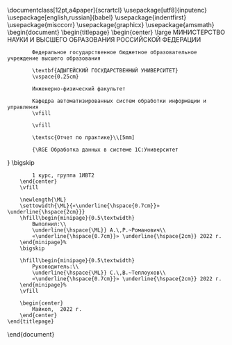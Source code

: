 \documentclass[12pt,a4paper]{scrartcl} 
\usepackage[utf8]{inputenc}
\usepackage[english,russian]{babel}
\usepackage{indentfirst}
\usepackage{misccorr}
\usepackage{graphicx}
\usepackage{amsmath}
\begin{document}
	\begin{titlepage}
		\begin{center}
			\large
			МИНИСТЕРСТВО НАУКИ И ВЫСШЕГО ОБРАЗОВАНИЯ РОССИЙСКОЙ ФЕДЕРАЦИИ
			
			Федеральное государственное бюджетное образовательное учреждение высшего образования
			
			\textbf{АДЫГЕЙСКИЙ ГОСУДАРСТВЕННЫЙ УНИВЕРСИТЕТ}
			\vspace{0.25cm}
			
			Инженерно-физический факультет
			
			Кафедра автоматизированных систем обработки информации и управления
			\vfill

			\vfill
			
			\textsc{Отчет по практике}\\[5mm]
			
			{\RGE Обработка данных в системе 1С:Университет
}
			\bigskip
			
			1 курс, группа 1ИВТ2
		\end{center}
		\vfill
		
		\newlength{\ML}
		\settowidth{\ML}{«\underline{\hspace{0.7cm}}» \underline{\hspace{2cm}}}
		\hfill\begin{minipage}{0.5\textwidth}
			Выполнил:\\
			\underline{\hspace{\ML}} А.\,Р.~Романович\\
			«\underline{\hspace{0.7cm}}» \underline{\hspace{2cm}} 2022 г.
		\end{minipage}%
		\bigskip
		
		\hfill\begin{minipage}{0.5\textwidth}
			Руководитель:\\
			\underline{\hspace{\ML}} С.\,В.~Теплоухов\\
			«\underline{\hspace{0.7cm}}» \underline{\hspace{2cm}} 2022 г.
		\end{minipage}%
		\vfill
		
		\begin{center}
			Майкоп,  2022 г.
		\end{center}
	\end{titlepage}
\end{document}
